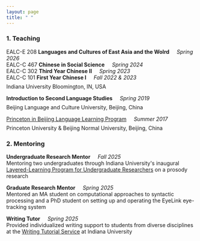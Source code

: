 ```yaml
---
layout: page
title: " "
---
```


### 1. Teaching
EALC-E 208 **Languages and Cultures of East Asia and the Wolrd** &nbsp;&nbsp;&nbsp; _Spring 2026_ <br>
EALC-C 467 **Chinese in Social Science** &nbsp;&nbsp;&nbsp; _Spring 2024_ <br>
EALC-C 302 **Third Year Chinese II** &nbsp;&nbsp;&nbsp; _Spring 2023_ <br>
EALC-C 101 **First Year Chinese I** &nbsp;&nbsp;&nbsp; _Fall 2022 & 2023_<br><span style="display:block; height:0.5em;"></span>
Indiana University Bloomington, IN, USA

**Introduction to Second Language Studies** &nbsp;&nbsp;&nbsp; _Spring 2019_ <br><span style="display:block; height:0.5em;"></span>
Beijing Language and Culture University, Beijing, China

[Princeton in Beijing Language Learning Program](https://pib.princeton.edu/) &nbsp;&nbsp;&nbsp; _Summer 2017_ <br><span style="display:block; height:0.5em;"></span>
Princeton University & Beijing Normal University, Beijing, China

### 2. Mentoring

**Undergraduate Research Mentor** &nbsp;&nbsp;&nbsp; _Fall 2025_ <br>
Mentoring two undergraduates through Indiana University's inaugural [Layered-Learning Program for Undergraduate Researchers](https://research.iu.edu/funding-proposals/funding/opportunities/layered-learning-program/index.html) on a prosody research

**Graduate Research Mentor** &nbsp;&nbsp;&nbsp; _Spring 2025_ <br>
Mentored an MA student on computational approaches to syntactic processing and a PhD student on setting up and operating the EyeLink eye-tracking system

**Writing Tutor** &nbsp;&nbsp;&nbsp; _Spring 2025_ <br>
Provided individualized writing support to students from diverse disciplines at the [Writing Tutorial Service](https://wts.indiana.edu/) at Indiana University
